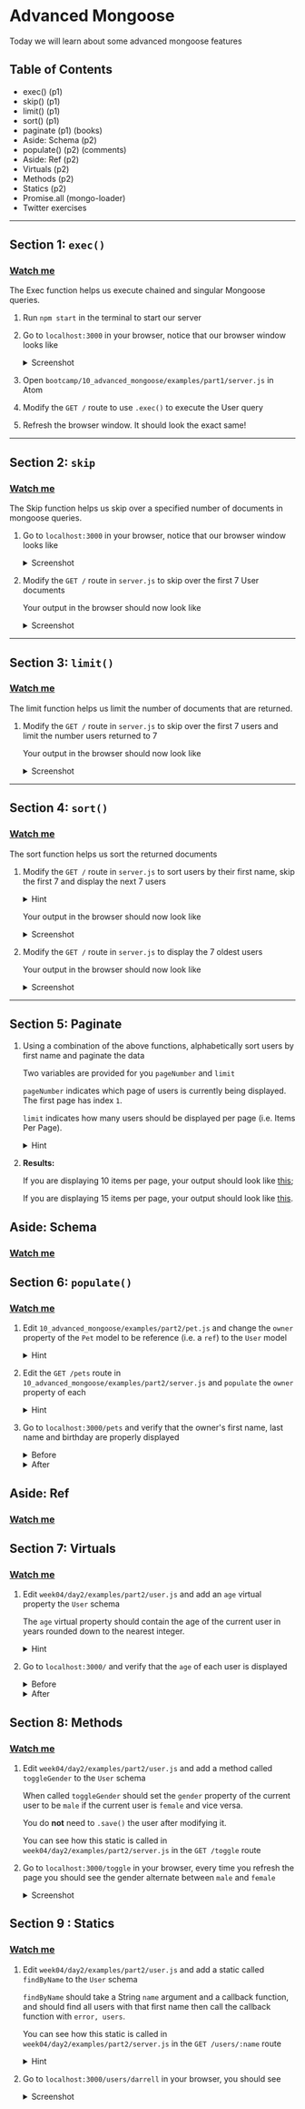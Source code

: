 # Advanced Mongoose

Today we will learn about some advanced mongoose features

## Table of Contents


- exec() (p1)
- skip() (p1)
- limit() (p1)
- sort() (p1)
- paginate (p1) (books)
- Aside: Schema (p2)
- populate() (p2) (comments)
- Aside: Ref (p2)
- Virtuals (p2)
- Methods (p2)
- Statics (p2)
- Promise.all (mongo-loader)
- Twitter exercises

---

## Section 1: `exec()`

### [Watch me](https://www.youtube.com/watch?v=QZWuyz3cipw)

The Exec function helps us execute chained and singular Mongoose queries.

1. Run `npm start` in the terminal to start our server

1. Go to `localhost:3000` in your browser, notice that our browser window
looks like

    <details><summary>
    Screenshot
    </summary><p>

    ![](examples/part1/img/exec_this.png)

    </p></details>

1. Open `bootcamp/10_advanced_mongoose/examples/part1/server.js` in Atom

1. Modify the `GET /` route to use `.exec()` to execute the User query

1. Refresh the browser window. It should look the exact same!

---

## Section 2: `skip`
### [Watch me](https://www.youtube.com/watch?v=ZROrzBVTtSM)

The Skip function helps us skip over a specified number of documents in mongoose queries.

1. Go to `localhost:3000` in your browser, notice that our browser window
looks like

    <details><summary>
    Screenshot
    </summary><p>

    ![](examples/part1/img/exec_this.png)

    </p></details>

1. Modify the `GET /` route in `server.js` to skip over the first 7 User documents

    Your output in the browser should now look like

    <details><summary>
    Screenshot
    </summary><p>

    ![](examples/part1/img/skip_2.png)

    </p></details>

---

## Section 3: `limit()`
### [Watch me](https://www.youtube.com/watch?v=lnNbVmZOpdQ)

The limit function helps us limit the number of documents that are returned.

1. Modify the `GET /` route in `server.js` to skip over the first 7 users
and limit the number users returned to 7

    Your output in the browser should now look like

    <details><summary>
    Screenshot
    </summary><p>

    ![](examples/part1/img/limit_1.png)

    </p></details>


---

## Section 4: `sort()`
### [Watch me](https://www.youtube.com/watch?v=5jaI_2NfMSc)

The sort function helps us sort the returned documents

1. Modify the `GET /` route in `server.js` to sort users by their first name,
skip the first 7 and display the next 7 users

    <details><summary>
    Hint
    </summary><p>

    Sort based on a property of an object inside a document by using the dot
    notation i.e. `sort({'name.last': -1})` (reverse sort by last name)

    </p></details>

    Your output in the browser should now look like

    <details><summary>
    Screenshot
    </summary><p>

    ![](examples/part1/img/sort_1.png)

    </p></details>

1. Modify the `GET /` route in `server.js` to display the 7 oldest users

    Your output in the browser should now look like

    <details><summary>
    Screenshot
    </summary><p>

    ![](examples/part1/img/sort_2.png)

    </p></details>

---

## Section 5: Paginate

1. Using a combination of the above functions, alphabetically sort users by
first name and paginate the data

    Two variables are provided for you `pageNumber` and `limit`

    `pageNumber` indicates which page of users is currently being displayed.
    The first page has index `1`.

    `limit` indicates how many users should be displayed per page (i.e.
    Items Per Page).

    <details><summary>
    Hint
    </summary><p>

    The number of users you `.skip()` depends on both "items per page" and
    the current page index.

    </p></details>

1. **Results:**

    If you are displaying 10 items per page, your output should look like
    [this](http://www.giphy.com/gifs/l0IydfuFRBj7pqxCE/fullscreen);

    If you are displaying 15 items per page, your output should look like
    [this](http://www.giphy.com/gifs/3ohzdMi1UiBdVAKidy/fullscreen).


## Aside: Schema
### [Watch me](https://www.youtube.com/watch?v=sCgAmdoTxXs)

## Section 6: `populate()`
### [Watch me](https://www.youtube.com/watch?v=3eHOL46XTsc)

1. Edit `10_advanced_mongoose/examples/part2/pet.js` and change the `owner` property of the `Pet` model to
be reference (i.e. a `ref`) to the `User` model

    <details><summary>
    Hint
    </summary><p>

    Set the `type` of `owner` to be `Schema.ObjectId` and `ref` to be `User`

    </p></details>

1. Edit the `GET /pets` route in `10_advanced_mongoose/examples/part2/server.js` and `populate` the `owner`
property of each

    <details><summary>
    Hint
    </summary><p>

    Switch the query to use `.exec()` and add `.populate('owner')`

    </p></details>

3. Go to `localhost:3000/pets` and verify that the owner's first name, last
name and birthday are properly displayed

    <details><summary>
    Before
    </summary><p>

    ![](https://cl.ly/1K1k2R0L2t0y/Screen%20Shot%202017-06-19%20at%2011.47.47%20PM.png)

    </p></details>

    <details><summary>
    After
    </summary><p>

    ![](https://cl.ly/2F1L43280h2a/Screen%20Shot%202017-06-19%20at%2011.51.32%20PM.png)

    </p></details>

## Aside: Ref
### [Watch me](https://youtu.be/YWX5bgLIvKE)

## Section 7: Virtuals
### [Watch me](https://youtu.be/LFvpyNqmkf4)

1. Edit `week04/day2/examples/part2/user.js` and add an `age` virtual property the `User` schema

    The `age` virtual property should contain the age of the current user
    in years rounded down to the nearest integer.

    <details><summary>
    Hint
    </summary><p>

    This function calculates the age of user given a birthday (date object)

    ```javascript
    function getAge(birthday) {
      var ageDifMs = Date.now() - birthday.getTime();
      var ageDate = new Date(ageDifMs); // miliseconds from epoch
      return Math.abs(ageDate.getUTCFullYear() - 1970);
    }
    ```

    [source](https://stackoverflow.com/a/21984136)

    </p></details>

3. Go to `localhost:3000/` and verify that the `age` of each user is displayed

    <details><summary>
    Before
    </summary><p>

    ![](https://cl.ly/3N0Q3X350O3K/Image%202017-06-20%20at%2012.01.16%20AM.png)

    </p></details>

    <details><summary>
    After
    </summary><p>

    ![](https://cl.ly/3f0K0M1X2l2e/Image%202017-06-20%20at%2012.08.23%20AM.png)

    </p></details>

## Section 8: Methods
### [Watch me](https://youtu.be/dDEIx9Q0zsc)

1. Edit `week04/day2/examples/part2/user.js` and add a method called `toggleGender` to the
`User` schema

    When called `toggleGender` should set the `gender` property of the current
    user to be `male` if the current user is `female` and vice versa.

    You do **not** need to `.save()` the user after modifying it.

    You can see how this static is called in `week04/day2/examples/part2/server.js` in the
    `GET /toggle` route
2. Go to `localhost:3000/toggle` in your browser, every time you refresh
the page you should see the gender alternate between `male` and `female`

    <details><summary>
    Screenshot
    </summary><p>

    ![](https://cl.ly/3C3t0T231L46/Screen%20Recording%202017-06-20%20at%2012.32%20AM.gif)

    </p></details>


## Section 9 : Statics
### [Watch me](https://youtu.be/DqmermPF5_M)

1. Edit `week04/day2/examples/part2/user.js` and add a static called `findByName` to the
`User` schema

    `findByName` should take a String `name` argument and a callback
    function, and should find all users with that first name then
    call the callback function with `error, users`.

    You can see how this static is called in `week04/day2/examples/part2/server.js` in the
    `GET /users/:name` route

    <details><summary>
    Hint
    </summary><p>

    Inside `findByName` call `.find({"name.first": name})` from the
    user model.

    </p></details>

2. Go to `localhost:3000/users/darrell` in your browser, you should see

    <details><summary>
    Screenshot
    </summary><p>

    ![](https://cl.ly/0r3P0d0w1A3n/Image%202017-06-20%20at%2012.19.38%20AM.png)

    </p></details>
